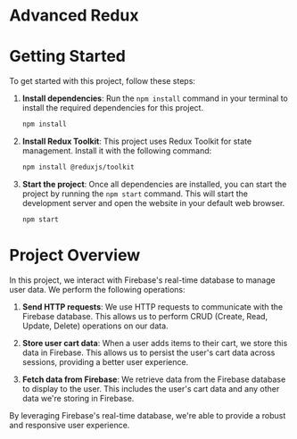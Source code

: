 # Advanced Redux

# Getting Started

To get started with this project, follow these steps:

1. **Install dependencies**: Run the `npm install` command in your terminal to install the required dependencies for this project.

    ```bash
    npm install
    ```

2. **Install Redux Toolkit**: This project uses Redux Toolkit for state management. Install it with the following command:

    ```bash
    npm install @reduxjs/toolkit
    ```

3. **Start the project**: Once all dependencies are installed, you can start the project by running the `npm start` command. This will start the development server and open the website in your default web browser.

    ```bash
    npm start
    ```

# Project Overview

In this project, we interact with Firebase's real-time database to manage user data. We perform the following operations:

1. **Send HTTP requests**: We use HTTP requests to communicate with the Firebase database. This allows us to perform CRUD (Create, Read, Update, Delete) operations on our data.

2. **Store user cart data**: When a user adds items to their cart, we store this data in Firebase. This allows us to persist the user's cart data across sessions, providing a better user experience.

3. **Fetch data from Firebase**: We retrieve data from the Firebase database to display to the user. This includes the user's cart data and any other data we're storing in Firebase.

By leveraging Firebase's real-time database, we're able to provide a robust and responsive user experience.